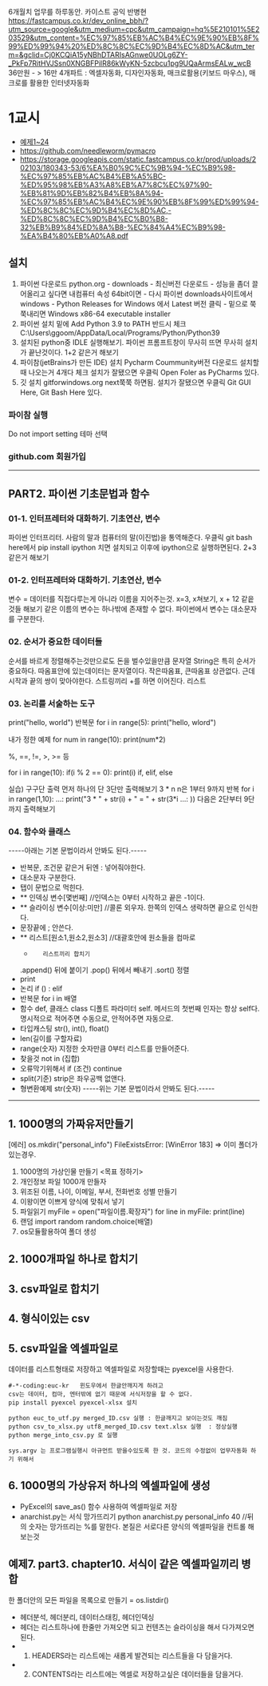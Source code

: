 
6개월치 업무를 하루동안. 카이스트 공익 반병현
https://fastcampus.co.kr/dev_online_bbh/?utm_source=google&utm_medium=cpc&utm_campaign=hq%5E210101%5E203529&utm_content=%EC%97%85%EB%AC%B4%EC%9E%90%EB%8F%99%ED%99%94%20%ED%8C%8C%EC%9D%B4%EC%8D%AC&utm_term=&gclid=Cj0KCQiA15yNBhDTARIsAGnwe0UOLg6ZY-_PkFp7RitHVJSsn0XNGBFPilR86kWyKN-5zcbcu1pg9UQaArmsEALw_wcB
36만원 - > 16만
4개파트 : 엑셀자동화, 디자인자동화, 매크로활용(키보드 마우스), 매크로를 활용한 인터넷자동화

# 1교시
- [예제1~24](https://drive.google.com/drive/u/0/shared-with-me)
- https://github.com/needleworm/pymacro
- https://storage.googleapis.com/static.fastcampus.co.kr/prod/uploads/202103/180343-53/6%EA%B0%9C%EC%9B%94-%EC%B9%98-%EC%97%85%EB%AC%B4%EB%A5%BC-%ED%95%98%EB%A3%A8%EB%A7%8C%EC%97%90-%EB%81%9D%EB%82%B4%EB%8A%94-%EC%97%85%EB%AC%B4%EC%9E%90%EB%8F%99%ED%99%94-%ED%8C%8C%EC%9D%B4%EC%8D%AC,-%ED%8C%8C%EC%9D%B4%EC%B0%B8-32%EB%B9%84%ED%8A%B8-%EC%84%A4%EC%B9%98-%EA%B4%80%EB%A0%A8.pdf

## 설치
  1. 파이썬 다운로드
  python.org - downloads - 최신버전 다운로드 - 성능을 좀더 끌어올리고 싶다면 내컴퓨터 속성 64bit이면 - 다시 파이썬 downloads사이트에서 windows - Python Releases for Windows 에서 Latest 버전 클릭 - 밑으로 쭉쭉내리면 Windows x86-64 executable installer
  2. 파이썬 설치
  밑에 Add Python 3.9 to PATH 반드시 체크
  C:\Users\ggoom/AppData/Local/Programs/Python/Python39
  3. 설치된 python중 IDLE 실행해보기. 파이썬 프롬프트창이 무사히 뜨면 무사히 설치가 끝난것이다. 1+2 같은거 해보기
  4. 파이참(jetBrains가 만든 IDE) 설치
  Pycharm Coummunity버전 다운로드
  설치할때 나오는거 4개다 체크
  설치가 잘됐으면 우클릭 Open Foler as PyCharms 있다.
  5. 깃 설치
  gitforwindows.org
  next쭉쭉 하면됨.
  설치가 잘됐으면 우클릭 Git GUI Here, Git Bash Here 있다.

  ### 파이참 실행
  Do not import setting
  테마 선택

  ### github.com 회원가입
-----------------------------------------------------------
## PART2. 파이썬 기초문법과 함수
### 01-1. 인터프레터와 대화하기.  기초연산, 변수
파이썬 인터프리터. 사람의 말과 컴퓨터의 말(이진법)을 통역해준다.
우클릭 git bash here에서 pip install ipython 치면 설치되고 이후에 ipython으로 실행하면된다.
2+3 같은거 해보기

### 01-2. 인터프레터와 대화하기.  기초연산, 변수
변수 = 데이터를 직접다루는게 아니라 이름을 지어주는것.
x=3, x쳐보기,   x + 12 같읕것들 해보기
같은 이름의 변수는 하나밖에 존재할 수 없다.
파이썬에서 변수는 대소문자를 구분한다.

### 02. 순서가 중요한 데이터들
순서를 바르게 정렬해주는것만으로도 돈을 벌수있을만큼
문자열 String은 특히 순서가 중요하다.
	따옴표안에 있는데이터는 문자열이다. 작은따옴표, 큰따옴표 상관없다. 근데 시작과 끝의 쌍이 맞아야한다.
	스트링끼리 +를 하면 이어진다.
리스트


### 03. 논리를 서술하는 도구
print("hello, world")
반복문 for i in range(5):
		print("hello, wlord")
		
내가 정한 예제
for num in range(10):
        print(num*2)

%, ==, !=, >, >= 등

for i in range(10):
	if(i % 2 == 0):
		print(i)
if, elif, else

실습) 구구단 출력
먼저 하나의 단 3단만 출력해보기
3 * n   n은 1부터 9까지 반복
	for i in range(1,10):
    ...:     print("3 * " + str(i) + " = " + str(3*i
    ...: ))
다음은 2단부터 9단까지 출력해보기


### 04. 함수와 클래스
-----아래는 기본 문법이라서 안봐도 된다.-----
- 반복문, 조건문 같은거 뒤엔 : 넣어줘야한다.
- 대소문자 구분한다.
- 탭이 문법으로 먹힌다.
- ** 인덱싱    변수[몇번째]		//인덱스는 0부터 시작하고 끝은 -1이다.
- ** 슬라이싱    변수[이상:미만]	//콜론 외우자.  한쪽의 인덱스 생략하면 끝으로 인식한다.
- 문장끝에 ; 안쓴다.
- ** 리스트[원소1,원소2,원소3]		//대괄호안에 원소들을 컴마로
  +        리스트끼리 합치기
  .append() 뒤에 붙이기
  .pop()    뒤에서 빼내기
  .sort()   정렬
- print
- 논리 if () :   elif
- 반복문
	for i in 배열
- 함수 def, 클래스 class   디폴트 파라미터 self.
  메서드의 첫번째 인자는 항상 self다. 명시적으로 적어주면 수동으로, 안적어주면 자동으로.
- 타입캐스팅 str(), int(), float()
- len(길이를 구할자료)
- range(숫자)   지정한 숫자만큼 0부터 리스트를 만들어준다.
- 찾을것 not in (집합)
- 오류막기위해서 if (조건) continue
- split(기준)    strip은 좌우공백 없앤다.
- 형변환예제 str(숫자)
-----위는 기본 문법이라서 안봐도 된다.-----
-----------------------------------------------------------

## 1. 1000명의 가짜유저만들기
[에러]     os.mkdir("personal_info")
FileExistsError: [WinError 183]   => 이미 폴더가 있는경우.

1. 1000명의 가상인물 만들기
  <목표 정하기>
  1. 개인정보 파일 1000개 만들자
  1. 위조된 이름, 나이, 이메일, 부서, 전화번호 성별 만들기
  1. 이왕이면 이쁘게 양식에 맞춰서 넣기
1. 파일읽기
  myFile = open("파일이름.확장자")
  for line in myFile:
    print(line)
1. 랜덤
  import random
  random.choice(배열)
1. os모듈활용하여 폴더 생성

## 2. 1000개파일 하나로 합치기

## 3. csv파일로 합치기
## 4. 형식이있는 csv
## 5. csv파일을 엑셀파일로
데이터를 리스트형태로 저장하고
엑셀파일로 저장할때는 pyexcel을 사용한다.

```
#-*-coding:euc-kr   윈도우에서 한글안깨지게 하려고
csv는 데이터, 컴마, 엔터밖에 없기 때문에 서식저장을 할 수 없다.
pip install pyexcel pyexcel-xlsx 설치

python euc_to_utf.py merged_ID.csv 실행 : 한글깨지고 보이는것도 깨짐
python csv_to_xlsx.py utf8_merged_ID.csv text.xlsx 실행  : 정상실행
python merge_into_csv.py 로 실행

sys.argv 는 프로그램실행시 아규먼트 받을수있도록 한 것. 코드의 수정없이 업무자동화 하기 위해서
```

## 6. 1000명의 가상유저 하나의 엑셀파일에 생성
- PyExcel의 save_as() 함수 사용하여 엑셀파일로 저장
- anarchist.py는 서식 망가뜨리기
python anarchist.py personal_info 40  //뒤의 숫자는 망가뜨리는 %를 말한다.
본질은 서로다른 양식의 엑셀파일을 컨트롤 해보는것


## 예제7. part3. chapter10. 서식이 같은 엑셀파일끼리 병합
한 폴더안의 모든 파일을 목록으로 만들기 = os.listdir()
- 헤더분석, 헤더분리, 데이터스태킹, 헤더인덱싱
- 헤더는 리스트하나에 한줄만 가져오면 되고 컨텐츠는 슬라이싱을 해서 다가져오면된다.
- 1. HEADERS라는 리스트에는 새롭게 발견되는 리스트들을 다 담을거다.
- 2. CONTENTS라는 리스트에는 엑셀로 저장하고싶은 데이터들을 담을거다.
